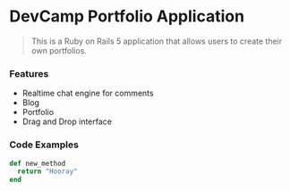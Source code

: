# DevCamp Portfolio Application

> This is a Ruby on Rails 5 application that allows users to create their own portfolios.

### Features
- Realtime chat engine for comments
- Blog
- Portfolio
- Drag and Drop interface

### Code Examples
```Ruby
def new_method
  return "Hooray"
end
```
